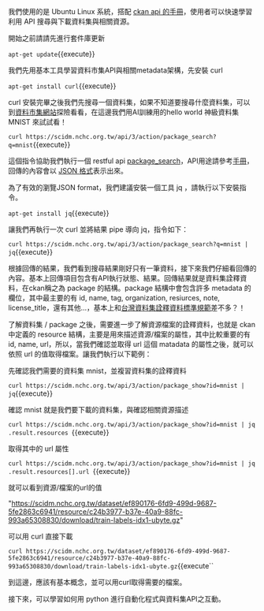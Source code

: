 我們使用的是 Ubuntu Linux 系統，搭配 [ckan api 的手冊](https://app.swaggerhub.com/apis/jeanhsu/NCHC_DataMarket/V1.0)，使用者可以快速學習利用 API 搜尋與下載資料集與相關資源。

開始之前請請先進行套件庫更新

`apt-get update`{{execute}}

我們先用基本工具學習資料市集API與相關metadata架構，先安裝 curl

`apt-get install curl`{{execute}}

curl 安裝完畢之後我們先搜尋一個資料集，如果不知道要搜尋什麼資料集，可以到[資料市集網站](https://scidm.nchc.org.tw)探險看看，在這邊我們用AI訓練用的hello world 神級資料集 MNIST 來試試看！

`curl https://scidm.nchc.org.tw/api/3/action/package_search?q=mnist`{{execute}}

這個指令協助我們執行一個 restful api [package_search](https://app.swaggerhub.com/apis/jeanhsu/NCHC_DataMarket/V1.0#/action/get_action_package_search)，API用途請參考[手冊](https://app.swaggerhub.com/apis/jeanhsu/NCHC_DataMarket/V1.0#/action/get_action_package_search)，回傳的內容會以 [JSON 格式](https://zh.wikipedia.org/wiki/JSON)表示出來。

為了有效的瀏覽JSON format，我們建議安裝一個工具 jq ，請執行以下安裝指令。

`apt-get install jq`{{execute}}

讓我們再執行一次 curl 並將結果 pipe 導向 jq，指令如下：

`curl https://scidm.nchc.org.tw/api/3/action/package_search?q=mnist | jq`{{execute}}

根據回傳的結果，我們看到搜尋結果剛好只有一筆資料，接下來我們仔細看回傳的內容。基本上回傳項目包含有API執行狀態、結果。回傳結果就是資料集詮釋資料，在ckan稱之為 package 的結構。package 結構中會包含許多 metadata 的欄位，其中最主要的有 id, name, tag, organization, resiurces, note, license_title，還有其他...，基本上和[台灣資料集詮釋資料標準規範](https://data.gov.tw/node/18252)差不多？！

了解資料集 / package 之後，需要進一步了解資源檔案的詮釋資料，也就是 ckan 中定義的 resource 結構，主要是用來描述資源/檔案的屬性，其中比較重要的有 id, name, url，所以，當我們確認並取得 url 這個 matadata 的屬性之後，就可以依照 url 的值取得檔案。讓我們執行以下範例：

先確認我們需要的資料集 mnist，並複習資料集的詮釋資料

`curl https://scidm.nchc.org.tw/api/3/action/package_show?id=mnist | jq`{{execute}}

確認 mnist 就是我們要下載的資料集，與確認相關資源描述

`curl https://scidm.nchc.org.tw/api/3/action/package_show?id=mnist | jq .result.resources `{{execute}}

取得其中的 url 屬性

`curl https://scidm.nchc.org.tw/api/3/action/package_show?id=mnist | jq .result.resources[].url `{{execute}}

就可以看到資源/檔案的url的值

"https://scidm.nchc.org.tw/dataset/ef890176-6fd9-499d-9687-5fe2863c6941/resource/c24b3977-b37e-40a9-88fc-993a65308830/download/train-labels-idx1-ubyte.gz"

可以用 curl 直接下載

`curl https://scidm.nchc.org.tw/dataset/ef890176-6fd9-499d-9687-5fe2863c6941/resource/c24b3977-b37e-40a9-88fc-993a65308830/download/train-labels-idx1-ubyte.gz`{{execute``


到這邊，應該有基本概念，並可以用curl取得需要的檔案。

接下來，可以學習如何用 python 進行自動化程式與資料集API之互動。
